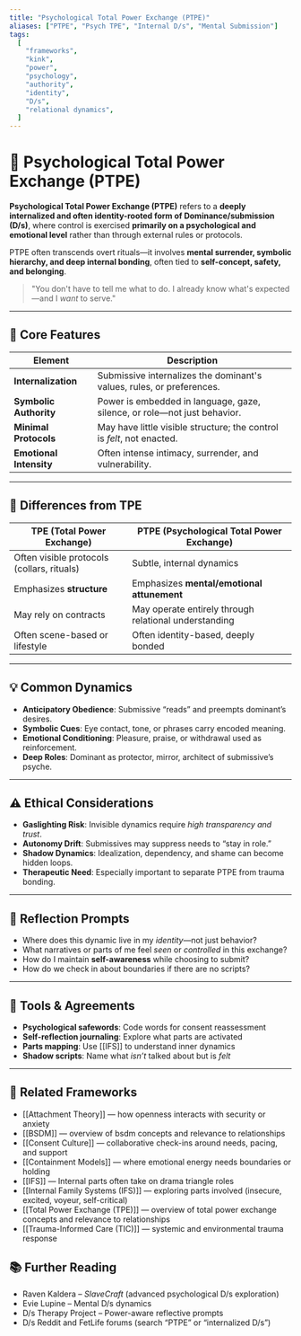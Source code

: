 ```yaml
---
title: "Psychological Total Power Exchange (PTPE)"
aliases: ["PTPE", "Psych TPE", "Internal D/s", "Mental Submission"]
tags:
  [
    "frameworks",
    "kink",
    "power",
    "psychology",
    "authority",
    "identity",
    "D/s",
    "relational dynamics",
  ]
---
```


<!-- @format -->

# 🧠 Psychological Total Power Exchange (PTPE)

**Psychological Total Power Exchange (PTPE)** refers to a **deeply internalized and often identity-rooted form of Dominance/submission (D/s)**, where control is exercised **primarily on a psychological and emotional level** rather than through external rules or protocols.

PTPE often transcends overt rituals—it involves **mental surrender, symbolic hierarchy, and deep internal bonding**, often tied to **self-concept, safety, and belonging**.

> \"You don't have to tell me what to do. I already know what's expected—and I _want_ to serve.\"

---

## 🧠 Core Features

| Element                 | Description                                                              |
| ----------------------- | ------------------------------------------------------------------------ |
| **Internalization**     | Submissive internalizes the dominant's values, rules, or preferences.    |
| **Symbolic Authority**  | Power is embedded in language, gaze, silence, or role—not just behavior. |
| **Minimal Protocols**   | May have little visible structure; the control is _felt_, not enacted.   |
| **Emotional Intensity** | Often intense intimacy, surrender, and vulnerability.                    |

---

## 🔄 Differences from TPE

| TPE (Total Power Exchange)                 | PTPE (Psychological Total Power Exchange)             |
| ------------------------------------------ | ----------------------------------------------------- |
| Often visible protocols (collars, rituals) | Subtle, internal dynamics                             |
| Emphasizes **structure**                   | Emphasizes **mental/emotional attunement**            |
| May rely on contracts                      | May operate entirely through relational understanding |
| Often scene-based or lifestyle             | Often identity-based, deeply bonded                   |

---

## 💡 Common Dynamics

- **Anticipatory Obedience**: Submissive “reads” and preempts dominant’s desires.
- **Symbolic Cues**: Eye contact, tone, or phrases carry encoded meaning.
- **Emotional Conditioning**: Pleasure, praise, or withdrawal used as reinforcement.
- **Deep Roles**: Dominant as protector, mirror, architect of submissive’s psyche.

---

## ⚠️ Ethical Considerations

- **Gaslighting Risk**: Invisible dynamics require _high transparency and trust_.
- **Autonomy Drift**: Submissives may suppress needs to “stay in role.”
- **Shadow Dynamics**: Idealization, dependency, and shame can become hidden loops.
- **Therapeutic Need**: Especially important to separate PTPE from trauma bonding.

---

## 💬 Reflection Prompts

- Where does this dynamic live in my _identity_—not just behavior?
- What narratives or parts of me feel _seen_ or _controlled_ in this exchange?
- How do I maintain **self-awareness** while choosing to submit?
- How do we check in about boundaries if there are no scripts?

---

## 🧰 Tools & Agreements

- **Psychological safewords**: Code words for consent reassessment
- **Self-reflection journaling**: Explore what parts are activated
- **Parts mapping**: Use [[IFS]] to understand inner dynamics
- **Shadow scripts**: Name what _isn’t_ talked about but is _felt_

---

## 🔗 Related Frameworks

- [[Attachment Theory]] — how openness interacts with security or anxiety
- [[BSDM]] — overview of bsdm concepts and relevance to relationships
- [[Consent Culture]] — collaborative check-ins around needs, pacing, and support
- [[Containment Models]] — where emotional energy needs boundaries or holding
- [[IFS]] — Internal parts often take on drama triangle roles
- [[Internal Family Systems (IFS)]] — exploring parts involved (insecure, excited, voyeur, self-critical)
- [[Total Power Exchange (TPE)]] — overview of total power exchange concepts and relevance to relationships
- [[Trauma-Informed Care (TIC)]] — systemic and environmental trauma response

## 📚 Further Reading

- Raven Kaldera – _SlaveCraft_ (advanced psychological D/s exploration)
- Evie Lupine – Mental D/s dynamics
- D/s Therapy Project – Power-aware reflective prompts
- D/s Reddit and FetLife forums (search “PTPE” or “internalized D/s”)
